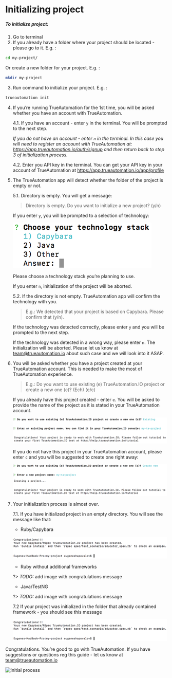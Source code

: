 # Initializing project

##### To initialize project:
1. Go to terminal
2. If you already have a folder where your project should be located - please go to it. E.g. : 
```bash
cd my-project/
```
Or create a new folder for your project. E.g. : 
```bash
mkdir my-project
```
3. Run command to initialize your project. E.g. : 
```bash
trueautomation init
```
4. If you’re running TrueAutomation for the 1st time, you will be asked whether you have an account with TrueAutomation.
    
    4.1. If you have an account - enter `y` in the terminal. You will be prompted to the next step.

     _If you do not have an account - enter `n` in the terminal. In this case you will need to register an account with TrueAutomation at: https://app.trueautomation.io/auth/signup and then return back to step 3 of initialization process._
     
    4.2. Enter you API key in the terminal. You can get your API key in your account of TrueAutomation at https://app.trueautomation.io/app/profile
5. The TrueAutomation app will detect whether the folder of the project is empty or not.
    
    5.1. Directory is empty. You will get a message:
    
    > Directory is empty. Do you want to initialize a new project? (у/n)

    If you enter `y`,  you will be prompted to a selection of technology:
    
    ![Technology stack](_images/technology-stack.png 'Technology stack')
    
    Please choose a technology stack you’re planning to use.

    If you enter `n`, initialization of the project will be aborted.
    
    5.2. If the directory is not empty. TrueAutomation app will confirm the technology with you.

    > E.g.: We detected that your project is based on Capybara. Please confirm that (y/n).
   
    If the technology was detected correctly, please enter `y` and you will be prompted to the next step.

    If the technology was detected in a wrong way, please enter `n`. The initialization will be aborted. Please let us know at [team@trueautomation.io](mailto:team@trueautomation.io) about such case and we will look into it ASAP.

6. You will be asked whether you have a project created at your TrueAutomation account. This is needed to make the most of TrueAutomation experience.
   
   > E.g.: Do you want to use existing (e) TrueAutomation.IO project or create a new one (c)? (Ech) (e/c)

    If you already have this project created - enter `e`. You will be asked to provide the name of the project as it is stated in your TrueAutomation account.
    
    ![Existing project](_images/existing-project.png 'Existing project')
    
    If you do not have this project in your TrueAutomation account, please enter `c` and you will be suggested to create one right away:
    
    ![New project](_images/new-project.png 'New project')

7. Your initialization process is almost over.
   
    7.1. If you have initialized project in an empty directory. You will see the message like that:
     
     * Ruby/Capybara
          
     ![Capybara congratulations](_images/capybara-congratulations.png 'Capybara congratulations')
     
     * Ruby without additional frameworks
     
     ?> _TODO:_ add image with congratulations message
     
     * Java/TestNG
     
     ?> _TODO:_ add image with congratulations message
     
    7.2 If your project was initialized in the folder that already contained framework - you should see this message

     ![Congratulations](_images/congratulations.png 'Congratulations')
     
Congratulations. You’re good to go with TrueAutomation. If you have suggestions or questions reg this guide - let us know at [team@trueautomation.io](mailto:team@trueautomation.io) 


 ![Initial process](_gif/init-ta.gif 'Initial process')